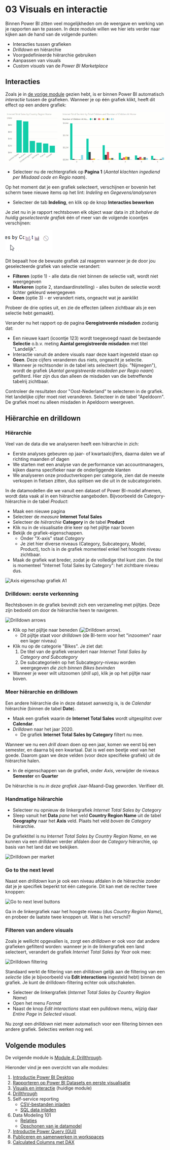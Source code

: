 # 03 Visuals en interactie

Binnen Power BI zitten veel mogelijkheden om de weergave en werking van je rapporten aan te passen. In deze module willen we hier iets verder naar kijken aan de hand van de volgende punten:

* Interacties tussen grafieken
* *Drilldown* en hiërarchie
* Voorgedefinieerde hiërarchie gebruiken
* Aanpassen van visuals
* *Custom visuals* van de *Power BI Marketplace*

## Interacties

Zoals je in [de vorige module](../02-rapporteren-op-dataset/02-rapporteren-op-dataset.md) gezien hebt, is er binnen Power BI automatisch *interactie* tussen de grafieken. Wanneer je op één grafiek klikt, heeft dit effect op een andere grafiek:

![Interactie tussen grafieken](img/01-interactie-tussen-grafieken.gif)

* Selecteer nu de rechtergrafiek op **Pagina 1** (*Aantal klachten ingediend per Misdaad code en Regio naam*).

Op het moment dat je een grafiek selecteert, verschijnen er bovenin het scherm twee nieuwe items op het lint: *Indeling* en *Gegevens/analyseren*

* Selecteer de tab **Indeling**, en klik op de knop **Interacties bewerken**

Je ziet nu in je rapport rechtsboven elk object waar data in zit *behalve de huidig geselecteerde grafiek* één of meer van de volgende icoontjes verschijnen:

![Interaction Icons](img/04-interactie-opties.png)

Dit bepaalt hoe de bewuste grafiek zal reageren wanneer je de door jou geselecteerde grafiek van selectie verandert:

* **Filteren** (optie 1) - alle data die niet binnen de selectie valt, wordt niet weergegeven
* **Markeren** (optie 2, standaardinstelling) - alles buiten de selectie wordt lichter gekleurd weergegeven
* **Geen** (optie 3) - er verandert niets, ongeacht wat je aanklikt

Probeer de drie opties uit, en zie de effecten (alleen zichtbaar als je een selectie hebt gemaakt).

Verander nu het rapport op de pagina **Geregistreerde misdaden** zodanig dat:

* Een nieuwe kaart (icoontje 123) wordt toegevoegd naast de bestaande **Selectie** o.b.v. meting **Aantal geregistreerde misdaden** met titel "Landelijk".
* Interactie vanuit de andere visuals naar deze kaart ingesteld staan op **Geen**. Deze cijfers veranderen dus niets, ongeacht je selectie.
* Wanneer je rechtsonder in de tabel iets selecteert (bijv. "Nijmegen"), wordt de grafiek (*Aantal geregistreerde misdaden per Regio naam*) gefilterd. Hier zijn dus dan alleen de misdaden van die betreffende tabelrij zichtbaar.

Controleer de resultaten door "Oost-Nederland" te selecteren in de grafiek. Het landelijke cijfer moet niet veranderen.
Selecteer in de tabel "Apeldoorn". De grafiek moet nu alleen misdaden in Apeldoorn weergeven.

## Hiërarchie en drilldown

### Hiërarchie

Veel van de data die we analyseren heeft een hiërarchie in zich:

* Eerste analyses gebeuren op jaar- of kwartaalcijfers, daarna dalen we af richting maanden of dagen
* We starten met een analyse van de performance van accountmanagers, kijken daarna specifieker naar de onderliggende klanten
* We analyseren onze productverkopen per categorie, zien dat de meeste verkopen in fietsen zitten, dus splitsen we die uit in de subcategorieën.

In de datamodellen die we vanuit een dataset of Power BI-model afnemen, wordt data vaak al in een hiërarchie aangeboden. Bijvoorbeeld de Category-hiërarchie in de tabel *Product*:

* Maak een nieuwe pagina
* Selecteer de *measure* **Internet Total Sales**
* Selecteer de *hiërarchie* **Category** in de tabel **Product**
* Klik nu in de visualisatie drie keer op het pijltje naar boven
* Bekijk de grafiek-eigenschappen. 
  * Onder "X-axis" staat *Category*
  * Je ziet hier diverse niveaus (Category, Subcategory, Model, Product), toch is in de grafiek momenteel enkel het hoogste niveau zichtbaar.
* Maak de grafiek wat breder, zodat je de volledige titel kunt zien. De titel is momenteel "Internet Total Sales by Category": het zichtbare niveau dus.

![Axis eigenschap grafiek A1](img/06-reportinghierarchy.png)

### Drilldown: eerste verkenning

Rechtsboven in de grafiek bevindt zich een verzameling met pijltjes. Deze zijn bedoeld om door de hiërarchie heen te navigeren.

![Drilldown arrows](img/07-hierarchy-arrows.png)

* Klik op het pijltje naar beneden (![Drilldown arrow](img/08-drilldown-arrow.png)).
  * Dit pijltje staat voor *drilldown* (de BI-term voor het "inzoomen" naar een lager niveau)
* Klik nu op de categorie "Bikes". Je ziet dat:
  1. De titel van de grafiek verandert naar *Internet Total Sales by Category and Subcategory*
  2. De subcategorieën op het Subcategory-niveau worden weergegeven *die zich binnen Bikes bevinden*
* Wanneer je weer wilt uitzoomen (*drill up*), klik je op het pijltje naar boven.

### Meer hiërarchie en drilldown

Een andere hiërarchie die in deze dataset aanwezig is, is de *Calendar* hiërarchie (binnen de tabel **Date**). 

* Maak een grafiek waarin de **Internet Total Sales** wordt uitgesplitst over **Calendar**.
* *Drilldown* naar het jaar 2020.
  * De grafiek **Internet Total Sales by Category** filtert nu mee.

Wanneer we nu een *drill down* doen op een jaar, komen we eerst bij een semester, en daarna bij een kwartaal. Dat is wel een beetje veel van het goede. Daarom gaan we deze velden (voor deze specifieke grafiek) uit de hiërarchie halen.

* In de eigenschappen van de grafiek, onder *Axis*, verwijder de niveaus **Semester** en **Quarter**

De hiërarchie is nu *in deze grafiek* Jaar-Maand-Dag geworden. Verifieer dit.

### Handmatige hiërarchie

* Selecteer nu opnieuw de linkergrafiek *Internet Total Sales by Category*
* Sleep vanuit het **Data** *pane* het veld **Country Region Name** uit de tabel **Geography** naar het **Axis** veld. Plaats het veld *boven* de *Category* hiërarchie.

De grafiektitel is nu *Internet Total Sales by Country Region Name*, en we kunnen via een *drilldown* verder afdalen door de *Category* hiërarchie, op basis van het land dat we bekijken.

![Drilldown per market](img/10-drilldown-per-market.png)

### Go to the next level

Naast een *drilldown* kun je ook een niveau afdalen in de hiërarchie zonder dat je je specifiek beperkt tot één categorie. Dit kan met de rechter twee knoppen:

![Go to next level buttons](img/11-go-to-next-level-buttons.png)

Ga in de linkergrafiek naar het hoogste niveau (dus *Country Region Name*), en probeer de laatste twee knoppen uit. Wat is het verschil?

### Filteren van andere visuals

Zoals je wellicht opgevallen is, zorgt een *drilldown* er ook voor dat andere grafieken gefilterd worden: wanneer je in de linkergrafiek een land selecteert, verandert de grafiek *Internet Total Sales by Year* ook mee:

![Drilldown filtering](img/12-drilldown-filter.png)

Standaard werkt de filtering van een *drilldown* gelijk aan de filtering van een *selectie* (die je bijvoorbeeld via **Edit interactions** ingesteld hebt) binnen de grafiek. Je kunt de drilldown-filtering echter ook uitschakelen.

* Selecteer de linkergrafiek (*Internet Total Sales by Country Region Name*)
* Open het menu *Format*
* Naast de knop *Edit interactions* staat een pulldown menu, wijzig daar *Entire Page* in *Selected visual*.

Nu zorgt een *drilldown* niet meer automatisch voor een filtering binnen een andere grafiek. Selecties werken nog wel.

## Volgende modules

De volgende module is [Module 4: Drillthrough](../04-drillthrough/04-drillthrough.md).

Hieronder vind je een overzicht van alle modules:

1. [Introductie Power BI Desktop](../01-introduction/01-introduction-powerbi-desktop.md)
2. [Rapporteren op Power BI Datasets en eerste visualisatie](../02-reporting-on-dataset/02-reporting-on-dataset.md)
3. [Visuals en interactie](../03-visuals-and-interaction/03-visuals-and-interaction.md) (huidige module)
4. [Drillthrough](../04-drillthrough/04-drillthrough.md)
5. Self-service reporting
   * [CSV-bestanden inladen](../05-self-service-reporting/05-csv-inladen.md)
   * [SQL data inladen](../05-self-service-reporting/06-sql-inladen.md)
6. Data Modeling 101
   * [Relaties](../06-data-modeling-101/07-relaties.md)
   * [Opschonen van je datamodel](../06-data-modeling-101/08-opschonen.md)
7. [Introductie Power Query (GUI)](../07-power-query-gui/09-power-query.md)
8. [Publiceren en samenwerken in workspaces](../08-publishing-and-collaboration-in-workspaces/10-publishing-and-collaboration-in-workspaces.md)
9. [Calculated Columns met DAX](../09-dax/11-calc-columns.md)
